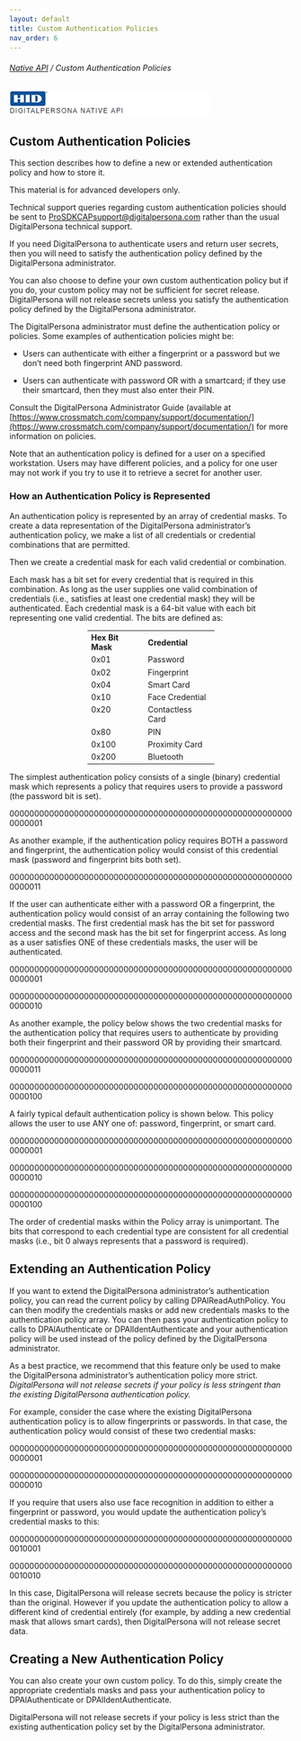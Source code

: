 ```yaml
---
layout: default
title: Custom Authentication Policies
nav_order: 6  
---
```

###### [Native API](..\index.html) / Custom Authentication Policies   

![](docs/assets/HID-DPAM-native-api.png)

## Custom Authentication Policies

This section describes how to define a new or extended authentication policy and how to store it.  

This material is for advanced developers only.

Technical support queries regarding custom authentication policies should be sent to ProSDKCAPsupport@digitalpersona.com rather than the usual DigitalPersona technical support.  

If you need DigitalPersona to authenticate users and return user secrets, then you will need to satisfy the authentication policy defined by the DigitalPersona administrator.   

You can also choose to define your own custom authentication policy but if you do, your custom policy may not be sufficient for secret release. DigitalPersona will not release secrets unless you satisfy the authentication policy defined by the DigitalPersona administrator.  

The DigitalPersona administrator must define the authentication policy or policies. Some examples of authentication policies might be:  

- Users can authenticate with either a fingerprint or a password but we don’t need both fingerprint AND password.  

- Users can authenticate with password OR with a smartcard; if they use their smartcard, then they must also enter their PIN.  

Consult the DigitalPersona Administrator Guide (available at [https://www.crossmatch.com/company/support/documentation/](https://www.crossmatch.com/company/support/documentation/) for more information on policies.  

Note that an authentication policy is defined for a user on a specified workstation. Users may have different policies, and a policy for one user may not work if you try to use it to retrieve a secret for another user.
### How an Authentication Policy is Represented  

An authentication policy is represented by an array of credential masks.
To create a data representation of the DigitalPersona administrator’s authentication policy, we make a list of all credentials or credential combinations that are permitted.  

Then we create a credential mask for each valid credential or combination.  

Each mask has a bit set for every credential that is required in this combination. As long as the user supplies one valid combination of credentials (i.e., satisfies at least one credential mask) they will be authenticated.
Each credential mask is a 64-bit value with each bit representing one valid credential. The bits are defined as:

<table style="width: 45%; margin-left:auto;margin-right:auto;">
  <tr>
    <th ALIGN="left">Hex Bit Mask</th>
    <th ALIGN="left">Credential</th>
  </tr>
  <tr>
  <td valign="top" >0x01</td>
  <td valign="top" >Password</td>
  </tr>
  <tr>
  <td valign="top" >0x02</td>
  <td valign="top" >Fingerprint</td>
  </tr>
  <tr>
  <td valign="top" >0x04</td>
  <td valign="top" >Smart Card</td>
  </tr>
  <tr>
  <td valign="top" >0x10</td>
  <td valign="top" >Face Credential</td>
  </tr>
  <tr>
  <td valign="top" >0x20</td>
  <td valign="top" >Contactless Card</td>
  </tr>
  <tr>
  <td valign="top" >0x80</td>
  <td valign="top" >PIN</td>
  </tr>
  <tr>
  <td valign="top" >0x100</td>
  <td valign="top" >Proximity Card</td>
  </tr>
  <tr>
  <td valign="top" >0x200</td>
  <td valign="top" >Bluetooth</td>
  </tr>             
</table>

The simplest authentication policy consists of a single (binary) credential mask which represents a policy that requires users to provide a password (the password bit is set).

0000000000000000000000000000000000000000000000000000000000000001  

As another example, if the authentication policy requires BOTH a password and fingerprint, the authentication policy would consist of this credential mask (password and fingerprint bits both set).

0000000000000000000000000000000000000000000000000000000000000011

If the user can authenticate either with a password OR a fingerprint, the authentication policy would consist of an array containing the following two credential masks. The first credential mask has the bit set for password access and the second mask has the bit set for fingerprint access. As long as a user satisfies ONE of these credentials masks, the user will be authenticated.  

0000000000000000000000000000000000000000000000000000000000000001  

0000000000000000000000000000000000000000000000000000000000000010  

As another example, the policy below shows the two credential masks for the authentication policy that requires users to authenticate by providing both their fingerprint and their password OR by providing their smartcard.  

0000000000000000000000000000000000000000000000000000000000000011  

0000000000000000000000000000000000000000000000000000000000000100  

A fairly typical default authentication policy is shown below. This policy allows the user to use ANY one of: password, fingerprint, or smart card.  

0000000000000000000000000000000000000000000000000000000000000001

0000000000000000000000000000000000000000000000000000000000000010  

0000000000000000000000000000000000000000000000000000000000000100  

The order of credential masks within the Policy array is unimportant. The bits that correspond to each credential type are consistent for all credential masks (i.e., bit 0 always represents that a password is required).  

## Extending an Authentication Policy  

If you want to extend the DigitalPersona administrator’s authentication policy, you can read the current policy by calling DPAlReadAuthPolicy. You can then modify the credentials masks or add new credentials masks to the authentication policy array. You can then pass your authentication policy to calls to DPAlAuthenticate or DPAlIdentAuthenticate and your authentication policy will be used instead of the policy defined by the DigitalPersona administrator.  

As a best practice, we recommend that this feature only be used to make the DigitalPersona administrator’s authentication policy more strict. *DigitalPersona will not release secrets if your policy is less stringent than the existing DigitalPersona authentication policy.*  

For example, consider the case where the existing DigitalPersona authentication policy is to allow fingerprints or passwords. In that case, the authentication policy would consist of these two credential masks:  

0000000000000000000000000000000000000000000000000000000000000001  

0000000000000000000000000000000000000000000000000000000000000010  

If you require that users also use face recognition in addition to either a fingerprint or password, you would update the authentication policy’s credential masks to this:  

0000000000000000000000000000000000000000000000000000000000010001  

0000000000000000000000000000000000000000000000000000000000010010  

In this case, DigitalPersona will release secrets because the policy is stricter than the original.
However if you update the authentication policy to allow a different kind of credential entirely (for example, by adding a new credential mask that allows smart cards), then DigitalPersona will not release secret data.  

## Creating a New Authentication Policy
You can also create your own custom policy. To do this, simply create the appropriate credentials masks and pass your authentication policy to DPAlAuthenticate or DPAlIdentAuthenticate.  

DigitalPersona will not release secrets if your policy is less strict than the existing authentication policy set by the DigitalPersona administrator.

